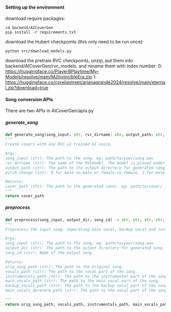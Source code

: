 #### Setting up the environment

download require packages:

```console
cd backend/AICoverGen
pip install -r requirements.txt
```

download the Hubert checkpoints (this only need to be run once):

```console
python src/download_models.py
```

download the pretrain RVC checkpoints, unzip, put them into backend/AICoverGen/rvc_models, and rename them with index number:
0: https://huggingface.co/PlayerBPlaytime/My-Models/resolve/main/MJInvincibleEra.zip
1: https://huggingface.co/coreliastreet/arianagrande2024/resolve/main/eternal.zip?download=true


#### Song conversion APIs

There are two APIs in AICoverGen/apis.py



##### generate_song

```python
def generate_song(song_input: str, rvc_dirname: str, output_path: str, pitch_change: int) -> str:
"""
Create covers with any RVC v2 trained AI voice.

Args:
song_input (str): The path to the song. eg: path/to/your/song.wav
rvc_dirname (str): The name of the RVCmodel. The model is placed under AICoverGen/rvc_models/
output_path (str): The path to the output directory for generated song. eg: path/to/output/song/
pitch_change (int): 0 for male-to-male or female-to-female, 1 for male-to-female, -1 for female-to-male

Returns:
cover_path (str): The path to the generated cover. eg: path/to/cover/
"""
return cover_path
```

##### preprocess

```python
def preprocess(song_input, output_dir, song_id) -> str, str, str, str, str, str:
"""
Preprocess the input song. Seperating main vocal, backup vocal and instrumental parts of the song. This processing is done on cpu.

Args:
song_input (str): The path to the song. eg: path/to/your/song.wav
output_dir (str): The path to the output directory for generated song. eg: path/to/output/song/
song_id (str): Name of the output song

Returns:
orig_song_path (str): The path to the original song.
vocals_path (str): The path to the vocal part of the song.
instrumentals_path (str): The path to the instrumental part of the song.
main_vocals_path (str): The path to the main vocal part of the song.
backup_vocals_path (str): The path to the backup vocal part of the song.
main_vocals_dereverb_path (str): The path to the vocal part of the song, after dereverbing 去除残响.

"""
return orig_song_path, vocals_path, instrumentals_path, main_vocals_path, backup_vocals_path, main_vocals_dereverb_path
```